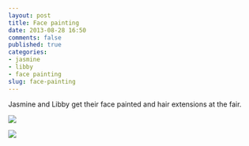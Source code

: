 ```yaml
---
layout: post
title: Face painting
date: 2013-08-28 16:50
comments: false
published: true
categories:
- jasmine
- libby
- face painting
slug: face-painting
---
```

Jasmine and Libby get their face painted and hair extensions at the fair.

![](http://media.eick.us/media/photographs/2013/2013-05-05/jasmine.jpg)

![](http://media.eick.us/media/photographs/2013/2013-05-05/libby.jpg)
